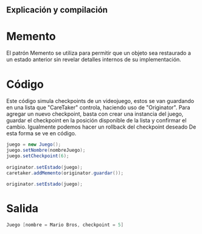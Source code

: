 ## Explicación y compilación
# Memento
El patrón Memento se utiliza para permitir que un objeto sea restaurado a un estado anterior sin revelar detalles internos de su implementación.
# Código
Este código simula checkpoints de un videojuego, estos se van guardando en una lista que "CareTaker" controla, haciendo uso de "Originator".
Para agregar un nuevo checkpoint, basta con crear una instancia del juego, guardar el checkpoint en la posición disponible de la lista y confirmar el cambio. Igualmente podemos hacer un rollback del checkpoint deseado De esta forma se ve en código.
```java
juego = new Juego();
juego.setNombre(nombreJuego);
juego.setCheckpoint(6);
        
originator.setEstado(juego);
caretaker.addMemento(originator.guardar());
        
originator.setEstado(juego);
```
# Salida
```java
Juego [nombre = Mario Bros, checkpoint = 5]
```
